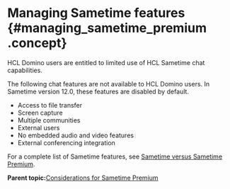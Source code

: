 # Managing Sametime features {#managing_sametime_premium .concept}

HCL Domino users are entitled to limited use of HCL Sametime chat capabilities.

The following chat features are not available to HCL Domino users. In Sametime version 12.0, these features are disabled by default.

-   Access to file transfer
-   Screen capture
-   Multiple communities
-   External users
-   No embedded audio and video features
-   External conferencing integration

For a complete list of Sametime features, see [Sametime versus Sametime Premium](sametime_premium.md).

**Parent topic:**[Considerations for Sametime Premium](topology_premium.md)

